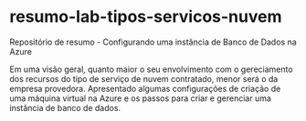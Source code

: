 # resumo-lab-tipos-servicos-nuvem

Repositório de resumo - Configurando uma instância de Banco de Dados na Azure

Em uma visão geral, quanto maior o seu envolvimento com o gereciamento dos recursos do tipo de serviço de nuvem contratado, menor será o da empresa provedora.
Apresentado algumas configurações de criação de uma máquina virtual na Azure e os passos para criar e gerenciar uma instância de banco de dados.
